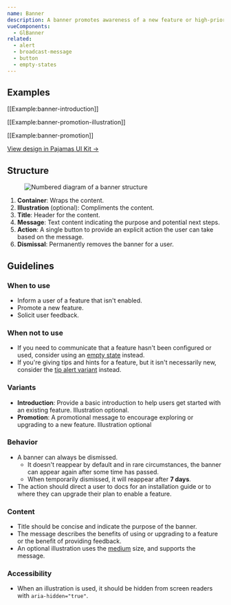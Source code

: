 ```yaml
---
name: Banner
description: A banner promotes awareness of a new feature or high-priority research initiative.
vueComponents:
  - GlBanner
related:
  - alert
  - broadcast-message
  - button
  - empty-states
---
```


## Examples

[[Example:banner-introduction]]

[[Example:banner-promotion-illustration]]

[[Example:banner-promotion]]

[View design in Pajamas UI Kit →](https://www.figma.com/file/qEddyqCrI7kPSBjGmwkZzQ/Pajamas-UI-Kit?node-id=4845%3A7873)

## Structure

<figure class="figure" role="figure" aria-label="Banner structure">
  <img class="figure-img" src="/img/banner-structure.svg" alt="Numbered diagram of a banner structure" role="img" />
</figure>

1. **Container**: Wraps the content.
1. **Illustration** (optional): Compliments the content.
1. **Title**: Header for the content.
1. **Message**: Text content indicating the purpose and potential next steps.
1. **Action**: A single button to provide an explicit action the user can take based on the message.
1. **Dismissal**: Permanently removes the banner for a user.

## Guidelines

### When to use 

- Inform a user of a feature that isn't enabled.
- Promote a new feature.
- Solicit user feedback. 

### When not to use

- If you need to communicate that a feature hasn't been configured or used, consider using an [empty state](https://design.gitlab.com/regions/empty-states) instead.
- If you're giving tips and hints for a feature, but it isn't necessarily new, consider the [tip alert variant](/components/alert#variants) instead.

### Variants

- **Introduction**: Provide a basic introduction to help users get started with an existing feature. Illustration optional.
- **Promotion**: A promotional message to encourage exploring or upgrading to a new feature. Illustration optional

### Behavior

- A banner can always be dismissed.
  - It doesn't reappear by default and in rare circumstances, the banner can appear again after some time has passed.
  - When temporarily dismissed, it will reappear after **7 days**.
- The action should direct a user to docs for an installation guide or to where they can upgrade their plan to enable a feature.

### Content

- Title should be concise and indicate the purpose of the banner.
- The message describes the benefits of using or upgrading to a feature or the benefit of providing feedback.
- An optional illustration uses the [medium](/product-foundations/illustration#medium) size, and supports the message.

### Accessibility

- When an illustration is used, it should be hidden from screen readers with `aria-hidden="true"`.
